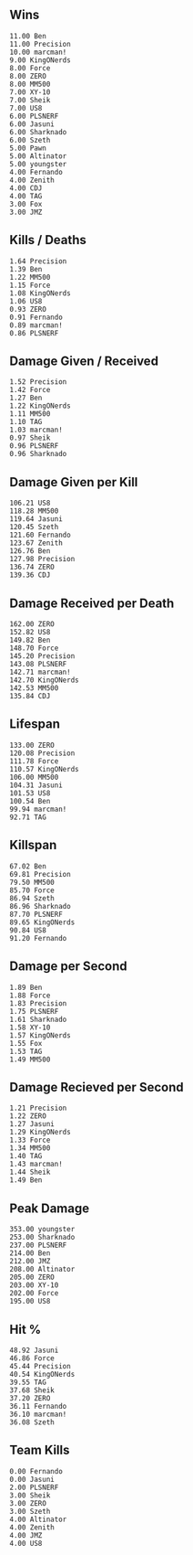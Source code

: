 ## Wins
```
11.00 Ben
11.00 Precision
10.00 marcman!
9.00 KingONerds
8.00 Force
8.00 ZERO
8.00 MM500
7.00 XY-10
7.00 Sheik
7.00 US8
6.00 PLSNERF
6.00 Jasuni
6.00 Sharknado
6.00 Szeth
5.00 Pawn
5.00 Altinator
5.00 youngster
4.00 Fernando
4.00 Zenith
4.00 CDJ
4.00 TAG
3.00 Fox
3.00 JMZ
```

## Kills / Deaths
```
1.64 Precision
1.39 Ben
1.22 MM500
1.15 Force
1.08 KingONerds
1.06 US8
0.93 ZERO
0.91 Fernando
0.89 marcman!
0.86 PLSNERF
```

## Damage Given / Received
```
1.52 Precision
1.42 Force
1.27 Ben
1.22 KingONerds
1.11 MM500
1.10 TAG
1.03 marcman!
0.97 Sheik
0.96 PLSNERF
0.96 Sharknado
```

## Damage Given per Kill
```
106.21 US8
118.28 MM500
119.64 Jasuni
120.45 Szeth
121.60 Fernando
123.67 Zenith
126.76 Ben
127.98 Precision
136.74 ZERO
139.36 CDJ
```

## Damage Received per Death
```
162.00 ZERO
152.82 US8
149.82 Ben
148.70 Force
145.20 Precision
143.08 PLSNERF
142.71 marcman!
142.70 KingONerds
142.53 MM500
135.84 CDJ
```

## Lifespan
```
133.00 ZERO
120.08 Precision
111.78 Force
110.57 KingONerds
106.00 MM500
104.31 Jasuni
101.53 US8
100.54 Ben
99.94 marcman!
92.71 TAG
```

## Killspan
```
67.02 Ben
69.81 Precision
79.50 MM500
85.70 Force
86.94 Szeth
86.96 Sharknado
87.70 PLSNERF
89.65 KingONerds
90.84 US8
91.20 Fernando
```

## Damage per Second
```
1.89 Ben
1.88 Force
1.83 Precision
1.75 PLSNERF
1.61 Sharknado
1.58 XY-10
1.57 KingONerds
1.55 Fox
1.53 TAG
1.49 MM500
```

## Damage Recieved per Second
```
1.21 Precision
1.22 ZERO
1.27 Jasuni
1.29 KingONerds
1.33 Force
1.34 MM500
1.40 TAG
1.43 marcman!
1.44 Sheik
1.49 Ben
```

## Peak Damage
```
353.00 youngster
253.00 Sharknado
237.00 PLSNERF
214.00 Ben
212.00 JMZ
208.00 Altinator
205.00 ZERO
203.00 XY-10
202.00 Force
195.00 US8
```

## Hit %
```
48.92 Jasuni
46.86 Force
45.44 Precision
40.54 KingONerds
39.55 TAG
37.68 Sheik
37.20 ZERO
36.11 Fernando
36.10 marcman!
36.08 Szeth
```

## Team Kills
```
0.00 Fernando
0.00 Jasuni
2.00 PLSNERF
3.00 Sheik
3.00 ZERO
3.00 Szeth
4.00 Altinator
4.00 Zenith
4.00 JMZ
4.00 US8
```

